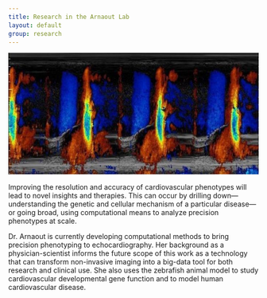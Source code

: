 ```yaml
---
title: Research in the Arnaout Lab
layout: default
group: research
---
```


<img class="img-responsive center-block" src="/static/img/color_doppler_cropped.jpg" alt="Color m-mode">

Improving the resolution and accuracy of cardiovascular phenotypes will lead to novel insights and therapies. This can occur by drilling down—understanding the genetic and cellular mechanism of a particular disease—or going broad, using computational means to analyze precision phenotypes at scale. 

Dr. Arnaout is currently developing computational methods to bring precision phenotyping to echocardiography. Her background as a physician-scientist informs the future scope of this work as a technology that can transform non-invasive imaging into a big-data tool for both research and clinical use. She also uses the zebrafish animal model to study cardiovascular developmental gene function and to model human cardiovascular disease.
